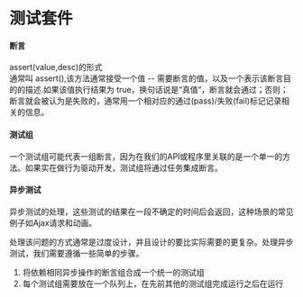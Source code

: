 # 测试套件

#### 断言

assert(value,desc)的形式   
通常叫 assert(),该方法通常接受一个值 -- 需要断言的值，以及一个表示该断言目的的描述.如果该值执行结果为 true，换句话说是“真值”，断言就会通过；否则；断言就会被认为是失败的，通常用一个相对应的通过(pass)/失败(fail)标记记录相关的信息。

#### 测试组

一个测试组可能代表一组断言，因为在我们的API或程序里关联的是一个单一的方法。如果实在做行为驱动开发，测试组将通过任务集成断言。


#### 异步测试

异步测试的处理，这些测试的结果在一段不确定的时间后会返回，这种场景的常见例子如Ajax请求和动画。  

处理该问题的方式通常是过度设计，并且设计的要比实际需要的更复杂。处理异步测试，我们需要遵循一些简单的步骤。    

1. 将依赖相同异步操作的断言组合成一个统一的测试组
2. 每个测试组需要放在一个队列上，在先前其他的测试组完成运行之后在运行